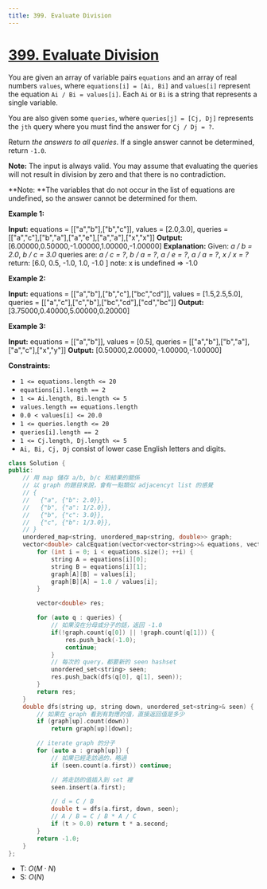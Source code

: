 ```yaml
---
title: 399. Evaluate Division
---
```


# [399\. Evaluate Division](https://leetcode.com/problems/evaluate-division/)

You are given an array of variable pairs `equations` and an array of real numbers `values`, where `equations[i] = [Ai, Bi]` and `values[i]` represent the equation `Ai / Bi = values[i]`. Each `Ai` or `Bi` is a string that represents a single variable.

You are also given some `queries`, where `queries[j] = [Cj, Dj]` represents the `jth` query where you must find the answer for `Cj / Dj = ?`.

Return _the answers to all queries_. If a single answer cannot be determined, return `-1.0`.

**Note:** The input is always valid. You may assume that evaluating the queries will not result in division by zero and that there is no contradiction.

**Note: **The variables that do not occur in the list of equations are undefined, so the answer cannot be determined for them.

**Example 1:**

**Input:** equations = \[\["a","b"\],\["b","c"\]\], values = \[2.0,3.0\], queries = \[\["a","c"\],\["b","a"\],\["a","e"\],\["a","a"\],\["x","x"\]\]
**Output:** \[6.00000,0.50000,-1.00000,1.00000,-1.00000\]
**Explanation:**
Given: _a / b = 2.0_, _b / c = 3.0_
queries are: _a / c = ?_, _b / a = ?_, _a / e = ?_, _a / a = ?_, _x / x = ?_
return: \[6.0, 0.5, -1.0, 1.0, -1.0 \]
note: x is undefined => -1.0

**Example 2:**

**Input:** equations = \[\["a","b"\],\["b","c"\],\["bc","cd"\]\], values = \[1.5,2.5,5.0\], queries = \[\["a","c"\],\["c","b"\],\["bc","cd"\],\["cd","bc"\]\]
**Output:** \[3.75000,0.40000,5.00000,0.20000\]

**Example 3:**

**Input:** equations = \[\["a","b"\]\], values = \[0.5\], queries = \[\["a","b"\],\["b","a"\],\["a","c"\],\["x","y"\]\]
**Output:** \[0.50000,2.00000,-1.00000,-1.00000\]

**Constraints:**

- `1 <= equations.length <= 20`
- `equations[i].length == 2`
- `1 <= Ai.length, Bi.length <= 5`
- `values.length == equations.length`
- `0.0 < values[i] <= 20.0`
- `1 <= queries.length <= 20`
- `queries[i].length == 2`
- `1 <= Cj.length, Dj.length <= 5`
- `Ai, Bi, Cj, Dj` consist of lower case English letters and digits.

```cpp
class Solution {
public:
    // 用 map 儲存 a/b, b/c 和結果的關係
    // 以 graph 的題目來說，會有一點類似 adjacencyt list 的感覺
    // {
    //   {"a", {"b": 2.0}},
    //   {"b", {"a": 1/2.0}},
    //   {"b", {"c": 3.0}},
    //   {"c", {"b": 1/3.0}},
    // }
    unordered_map<string, unordered_map<string, double>> graph;
    vector<double> calcEquation(vector<vector<string>>& equations, vector<double>& values, vector<vector<string>>& queries) {
        for (int i = 0; i < equations.size(); ++i) {
            string A = equations[i][0];
            string B = equations[i][1];
            graph[A][B] = values[i];
            graph[B][A] = 1.0 / values[i];
        }

        vector<double> res;

        for (auto q : queries) {
            // 如果沒在分母或分子的話，返回 -1.0
            if(!graph.count(q[0]) || !graph.count(q[1])) {
                res.push_back(-1.0);
                continue;
            }
            // 每次的 query，都要新的 seen hashset
            unordered_set<string> seen;
            res.push_back(dfs(q[0], q[1], seen));
        }
        return res;
    }
    double dfs(string up, string down, unordered_set<string>& seen) {
        // 如果在 graph 看到有對應的值，直接返回值是多少
        if (graph[up].count(down))
            return graph[up][down];

        // iterate graph 的分子
        for (auto a : graph[up]) {
            // 如果已經走訪過的，略過
            if (seen.count(a.first)) continue;

            // 將走訪的值插入到 set 裡
            seen.insert(a.first);

            // d = C / B
            double t = dfs(a.first, down, seen);
            // A / B = C / B * A / C
            if (t > 0.0) return t * a.second;
        }
        return -1.0;
    }
};
```


- T: $O(M \cdot N)$
- S: $O(N)$

